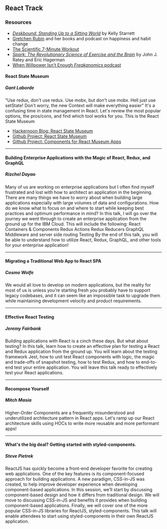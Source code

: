 ## React Track

### Resources

* [_Deskbound: Standing Up to a Sitting World_](https://www.amazon.com/Deskbound-Standing-Up-Sitting-World/dp/1628600586/) by Kelly Starrett
* [Gretchen Rubin](http://gretchenrubin.com/) and her books and podcast on happiness and habit change
* [The Scientific 7-Minute Workout](http://well.blogs.nytimes.com/2013/05/09/the-scientific-7-minute-workout/)
* [_Spark: The Revolutionary Science of Exercise and the Brain_](https://www.amazon.com/Spark-Revolutionary-Science-Exercise-Brain/dp/0316113514/) by John J. Ratey and Eric Hagerman
* [When Willpower Isn't Enough _Freakanomics_ podcast](http://freakonomics.com/podcast/when-willpower-isnt-enough-a-new-freakonomics-radio-podcast/)

#### React State Museum
##### Gant Laborde
"Use redux, don't use redux. Use mobx, but don't use mobx. Hell just use setState! Don't worry, the new Context will make everything easier" It's a confusing time in state management in React. Let's review the most popular options, the pros/cons, and find which tool works for you. This is the React State Museum

* [Hackernoon Blog: React State Museum](https://hackernoon.com/the-react-state-museum-a278c726315)
* [Github Project: React State Museum](https://github.com/GantMan/ReactStateMuseum)
* [Github Project: Components for React Museum Apps](https://github.com/GantMan/packlist-components)

---
#### Building Enterprise Applications with the Magic of React, Redux, and GraphQL
##### Rizchel Dayao
Many of us are working on enterprise applications but I often find myself frustrated and lost with how to architect an application in the beginning. There are many things we have to worry about when building large applications especially with large volumes of data and configurations. How do we know what to focus on and where to start while keeping best practices and optimum performance in mind? In this talk, I will go over the journey we went through to create an enterprise application from the ground up for the IBM Cloud. This will include the following: React Containers & Components Redux Actions Redux Reducers GraphQL Middleware and server side routing Testing By the end of this talk, you will be able to understand how to utilize React, Redux, GraphQL, and other tools for your enterprise application!

---
#### Migrating a Traditional Web App to React SPA
##### Cosmo Wolfe
We would all love to develop on modern applications, but the reality for most of us is unless you’re starting fresh you probably have to support legacy codebases, and it can seem like an impossible task to upgrade them while maintaining development velocity and product requirements.

---
#### Effective React Testing
##### Jeremy Fairbank
Building applications with React is a cinch these days. But what about testing? In this talk, learn how to create an effective plan for testing a React and Redux application from the ground up. You will learn about the testing framework Jest, how to unit test React components with logic, the magic and trade-offs of snapshot testing, how to test Redux, and how to end-to-end test your entire application. You will leave this talk ready to effectively test your React applications.

---
#### Recompose Yourself
##### Mitch Masia
Higher-Order Components are a frequently misunderstood and underutilized architecture pattern in React apps. Let's ramp up our React architecture skills using HOCs to write more reusable and more performant apps!

---
#### What's the big deal? Getting started with styled-components.
##### Steve Pietrek
ReactJS has quickly become a front-end developer favorite for creating web applications. One of the key features is its component-focused approach for building applications. A new paradigm, CSS-in-JS was created, to help improve developer experience when developing component-based applications. In this session, we’ll start by discussing component-based design and how it differs from traditional design. We will move to discussing CSS-in-JS and benefits it provides when building component-based applications. Finally, we will cover one of the more popular CSS-in-JS libraries for ReactJS, styled-components. This talk will enable attendees to start using styled-components in their own ReactJS application.
